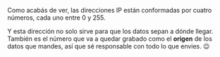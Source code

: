 Como acabás de ver, las direcciones IP están conformadas por cuatro números, cada uno entre 0 y 255.  

Y esta dirección no solo sirve para que los datos sepan a dónde llegar. También es el número que va a quedar grabado como el **origen** de los datos que mandes, así que sé responsable con todo lo que envies. :wink:

